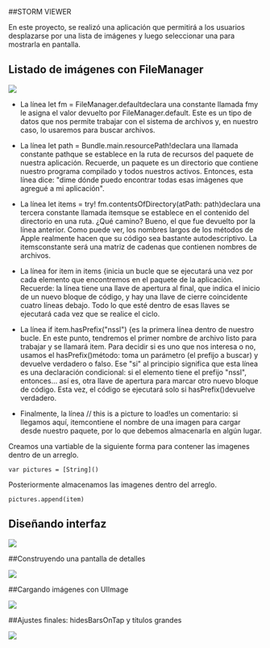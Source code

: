 ##STORM VIEWER

En este proyecto, se realizó una aplicación que permitirá a los usuarios desplazarse por una lista de imágenes y luego seleccionar una para mostrarla en pantalla.

## Listado de imágenes con FileManager

![](https://github.com/adrian220699/Storm-viewer/blob/main/img_01.png?raw=true)


* La línea let fm = FileManager.defaultdeclara una constante llamada fmy le asigna el valor devuelto por FileManager.default. Este es un tipo de datos que nos permite trabajar con el sistema de archivos y, en nuestro caso, lo usaremos para buscar archivos.

* La línea let path = Bundle.main.resourcePath!declara una llamada constante pathque se establece en la ruta de recursos del paquete de nuestra aplicación. Recuerde, un paquete es un directorio que contiene nuestro programa compilado y todos nuestros activos. Entonces, esta línea dice: "dime dónde puedo encontrar todas esas imágenes que agregué a mi aplicación".

* La línea let items = try! fm.contentsOfDirectory(atPath: path)declara una tercera constante llamada itemsque se establece en el contenido del directorio en una ruta. ¿Qué camino? Bueno, el que fue devuelto por la línea anterior. Como puede ver, los nombres largos de los métodos de Apple realmente hacen que su código sea bastante autodescriptivo. La itemsconstante será una matriz de cadenas que contienen nombres de archivos.

* La línea for item in items {inicia un bucle que se ejecutará una vez por cada elemento que encontremos en el paquete de la aplicación. Recuerde: la línea tiene una llave de apertura al final, que indica el inicio de un nuevo bloque de código, y hay una llave de cierre coincidente cuatro líneas debajo. Todo lo que esté dentro de esas llaves se ejecutará cada vez que se realice el ciclo.

* La línea if item.hasPrefix("nssl") {es la primera línea dentro de nuestro bucle. En este punto, tendremos el primer nombre de archivo listo para trabajar y se llamará item. Para decidir si es uno que nos interesa o no, usamos el hasPrefix()método: toma un parámetro (el prefijo a buscar) y devuelve verdadero o falso. Ese "si" al principio significa que esta línea es una declaración condicional: si el elemento tiene el prefijo "nssl", entonces... así es, otra llave de apertura para marcar otro nuevo bloque de código. Esta vez, el código se ejecutará solo si hasPrefix()devuelve verdadero.

* Finalmente, la línea // this is a picture to load!es un comentario: si llegamos aquí, itemcontiene el nombre de una imagen para cargar desde nuestro paquete, por lo que debemos almacenarla en algún lugar.

Creamos una vartiable de la siguiente forma para contener las imagenes dentro de un arreglo.

`var pictures = [String]()`

Posteriormente almacenamos las imagenes dentro del arreglo.

`pictures.append(item)`


## Diseñando interfaz


![](https://github.com/adrian220699/Storm-viewer/blob/main/img_02.png?raw=true)



##Construyendo una pantalla de detalles


![](https://github.com/adrian220699/Storm-viewer/blob/main/img_03.png?raw=true)



##Cargando imágenes con UIImage


![](https://github.com/adrian220699/Storm-viewer/blob/main/img_04.png?raw=true)


##Ajustes finales: hidesBarsOnTap y títulos grandes


![](https://github.com/adrian220699/Storm-viewer/blob/main/img_05.png?raw=true)


